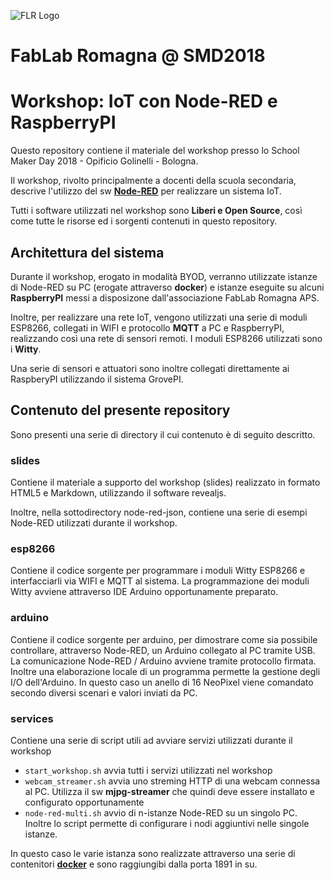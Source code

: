 ![FLR Logo](/slides/images/logo-flr.png)

FabLab Romagna @ SMD2018
========================

Workshop: IoT con Node-RED e RaspberryPI
========================================

Questo repository contiene il materiale del workshop presso lo School Maker Day 2018 - Opificio Golinelli - Bologna.


Il workshop, rivolto principalmente a docenti della scuola secondaria, descrive l'utilizzo del sw **[Node-RED](https://nodered.org)** per realizzare un sistema IoT.

Tutti i software utilizzati nel workshop sono **Liberi e Open Source**, così come tutte le risorse ed i sorgenti contenuti in questo repository.

Architettura del sistema
------------------------

Durante il workshop, erogato in modalità BYOD, verranno utilizzate istanze di Node-RED su PC (erogate attraverso **docker**) e istanze eseguite su alcuni **RaspberryPI** messi a disposizone dall'associazione FabLab Romagna APS.

Inoltre, per realizzare una rete IoT, vengono utilizzati una serie di moduli ESP8266, collegati in WIFI e protocollo **MQTT** a PC e RaspberryPI, realizzando così una rete di sensori remoti. 
I moduli ESP8266 utilizzati sono i **Witty**.

Una serie di sensori e attuatori sono inoltre collegati direttamente ai RaspberyPI utilizzando il sistema GrovePI.


Contenuto del presente repository
---------------------------------
Sono presenti una serie di directory il cui contenuto è di seguito descritto.

### slides

Contiene il materiale a supporto del workshop (slides) realizzato in formato HTML5 e Markdown, utilizzando il software revealjs.

Inoltre, nella sottodirectory node-red-json, contiene una serie di esempi Node-RED utilizzati durante il workshop.


### esp8266

Contiene il codice sorgente per programmare i moduli Witty ESP8266 e interfacciarli via WIFI e MQTT al sistema. La programmazione dei moduli Witty avviene attraverso IDE Arduino opportunamente preparato.


### arduino

Contiene il codice sorgente per arduino, per dimostrare come sia possibile controllare, attraverso Node-RED, un Arduino collegato al PC tramite USB. La comunicazione Node-RED / Arduino avviene tramite protocollo firmata.
Inoltre una elaborazione locale di un programma permette la gestione degli I/O dell'Arduino.
In questo caso un anello di 16 NeoPixel viene comandato secondo diversi scenari e valori inviati da PC.


### services

Contiene una serie di script utili ad avviare servizi utilizzati durante il workshop

* `start_workshop.sh` avvia tutti i servizi utilizzati nel workshop
* `webcam_streamer.sh` avvia uno streming HTTP di una webcam connessa al PC. Utilizza il sw **mjpg-streamer** che quindi deve essere installato e configurato opportunamente
* `node-red-multi.sh` avvio di n-istanze Node-RED su un singolo PC. Inoltre lo script permette di configurare i nodi aggiuntivi nelle singole istanze.

In questo caso le varie istanza sono realizzate attraverso una serie di contenitori **[docker](https://www.docker.com/)** e sono raggiungibi dalla porta 1891 in su.


